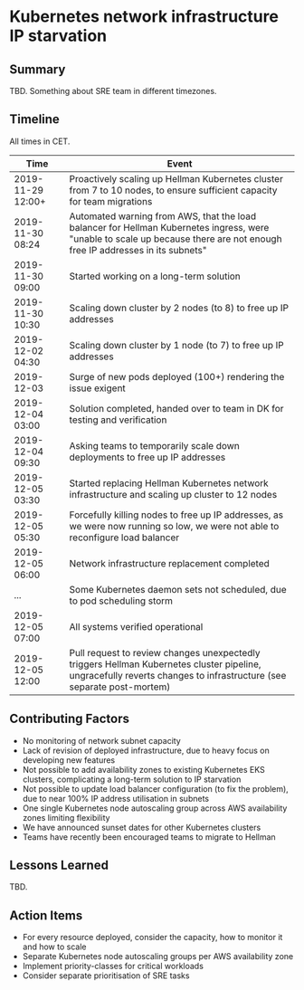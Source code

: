 # Kubernetes network infrastructure IP starvation

## Summary

TBD. Something about SRE team in different timezones.

## Timeline

All times in CET.

| Time | Event |
| --- | --- |
| 2019-11-29 12:00+ | Proactively scaling up Hellman Kubernetes cluster from 7 to 10 nodes, to ensure sufficient capacity for team migrations |
| 2019-11-30 08:24 | Automated warning from AWS, that the load balancer for Hellman Kubernetes ingress, were "unable to scale up because there are not enough free IP addresses in its subnets" |
| 2019-11-30 09:00 | Started working on a long-term solution |
| 2019-11-30 10:30 | Scaling down cluster by 2 nodes (to 8) to free up IP addresses |
| 2019-12-02 04:30 | Scaling down cluster by 1 node (to 7) to free up IP addresses |
| 2019-12-03 | Surge of new pods deployed (100+) rendering the issue exigent |
| 2019-12-04 03:00 | Solution completed, handed over to team in DK for testing and verification |
| 2019-12-04 09:30 | Asking teams to temporarily scale down deployments to free up IP addresses |
| 2019-12-05 03:30 | Started replacing Hellman Kubernetes network infrastructure and scaling up cluster to 12 nodes |
| 2019-12-05 05:30 | Forcefully killing nodes to free up IP addresses, as we were now running so low, we were not able to reconfigure load balancer |
| 2019-12-05 06:00 | Network infrastructure replacement completed |
| ... | Some Kubernetes daemon sets not scheduled, due to pod scheduling storm |
| 2019-12-05 07:00 | All systems verified operational |
| 2019-12-05 12:00 | Pull request to review changes unexpectedly triggers Hellman Kubernetes cluster pipeline, ungracefully reverts changes to infrastructure (see separate post-mortem) |

## Contributing Factors

- No monitoring of network subnet capacity
- Lack of revision of deployed infrastructure, due to heavy focus on developing new features
- Not possible to add availability zones to existing Kubernetes EKS clusters, complicating a long-term solution to IP starvation
- Not possible to update load balancer configuration (to fix the problem), due to near 100% IP address utilisation in subnets
- One single Kubernetes node autoscaling group across AWS availability zones limiting flexibility
- We have announced sunset dates for other Kubernetes clusters
- Teams have recently been encouraged teams to migrate to Hellman

## Lessons Learned

TBD.

## Action Items

- For every resource deployed, consider the capacity, how to monitor it and how to scale
- Separate Kubernetes node autoscaling groups per AWS availability zone
- Implement priority-classes for critical workloads
- Consider separate prioritisation of SRE tasks